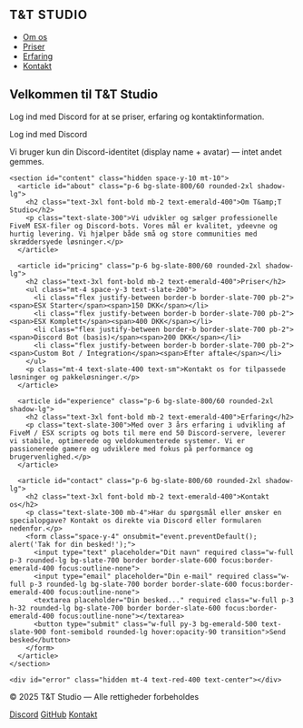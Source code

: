 <!doctype html>
<html lang="da">
<head>
  <meta charset="utf-8" />
  <meta name="viewport" content="width=device-width,initial-scale=1" />
  <title>T&T STUDIO</title>
  <script src="https://cdn.tailwindcss.com"></script>
  <style>
    .brand { letter-spacing: 0.06em; }
    html { scroll-behavior: smooth; }
  </style>
</head>
<body class="bg-gradient-to-b from-slate-900 to-slate-800 text-slate-100 min-h-screen">
  <nav class="bg-slate-800/70 backdrop-blur-md fixed w-full top-0 z-50 shadow-lg">
    <div class="max-w-6xl mx-auto flex justify-between items-center py-3 px-6">
      <h1 class="text-2xl font-extrabold brand">T&amp;T <span class="text-emerald-400">STUDIO</span></h1>
      <ul class="hidden md:flex gap-6 text-slate-300 font-medium">
        <li><a href="#about" class="hover:text-emerald-400">Om os</a></li>
        <li><a href="#pricing" class="hover:text-emerald-400">Priser</a></li>
        <li><a href="#experience" class="hover:text-emerald-400">Erfaring</a></li>
        <li><a href="#contact" class="hover:text-emerald-400">Kontakt</a></li>
      </ul>
      <div id="user-area"></div>
    </div>
  </nav>

  <main class="pt-24 max-w-5xl mx-auto p-6">
    <section id="login-screen" class="text-center bg-slate-800/60 rounded-2xl p-8 shadow-2xl">
      <h2 class="text-3xl font-bold mb-3">Velkommen til T&amp;T Studio</h2>
      <p class="mb-4 text-slate-300">Log ind med Discord for at se priser, erfaring og kontaktinformation.</p>
      <a id="discord-login" class="inline-block px-8 py-3 rounded-xl bg-emerald-500 text-slate-900 font-semibold hover:opacity-90 transition">Log ind med Discord</a>
      <p class="mt-4 text-slate-500 text-sm">Vi bruger kun din Discord-identitet (display name + avatar) — intet andet gemmes.</p>
    </section>

    <section id="content" class="hidden space-y-10 mt-10">
      <article id="about" class="p-6 bg-slate-800/60 rounded-2xl shadow-lg">
        <h2 class="text-3xl font-bold mb-2 text-emerald-400">Om T&amp;T Studio</h2>
        <p class="text-slate-300">Vi udvikler og sælger professionelle FiveM ESX-filer og Discord-bots. Vores mål er kvalitet, ydeevne og hurtig levering. Vi hjælper både små og store communities med skræddersyede løsninger.</p>
      </article>

      <article id="pricing" class="p-6 bg-slate-800/60 rounded-2xl shadow-lg">
        <h2 class="text-3xl font-bold mb-2 text-emerald-400">Priser</h2>
        <ul class="mt-4 space-y-3 text-slate-200">
          <li class="flex justify-between border-b border-slate-700 pb-2"><span>ESX Starter</span><span>150 DKK</span></li>
          <li class="flex justify-between border-b border-slate-700 pb-2"><span>ESX Komplett</span><span>400 DKK</span></li>
          <li class="flex justify-between border-b border-slate-700 pb-2"><span>Discord Bot (basis)</span><span>200 DKK</span></li>
          <li class="flex justify-between border-b border-slate-700 pb-2"><span>Custom Bot / Integration</span><span>Efter aftale</span></li>
        </ul>
        <p class="mt-4 text-slate-400 text-sm">Kontakt os for tilpassede løsninger og pakkeløsninger.</p>
      </article>

      <article id="experience" class="p-6 bg-slate-800/60 rounded-2xl shadow-lg">
        <h2 class="text-3xl font-bold mb-2 text-emerald-400">Erfaring</h2>
        <p class="text-slate-300">Med over 3 års erfaring i udvikling af FiveM / ESX scripts og bots til mere end 50 Discord-servere, leverer vi stabile, optimerede og veldokumenterede systemer. Vi er passionerede gamere og udviklere med fokus på performance og brugervenlighed.</p>
      </article>

      <article id="contact" class="p-6 bg-slate-800/60 rounded-2xl shadow-lg">
        <h2 class="text-3xl font-bold mb-2 text-emerald-400">Kontakt os</h2>
        <p class="text-slate-300 mb-4">Har du spørgsmål eller ønsker en specialopgave? Kontakt os direkte via Discord eller formularen nedenfor.</p>
        <form class="space-y-4" onsubmit="event.preventDefault(); alert('Tak for din besked!');">
          <input type="text" placeholder="Dit navn" required class="w-full p-3 rounded-lg bg-slate-700 border border-slate-600 focus:border-emerald-400 focus:outline-none">
          <input type="email" placeholder="Din e-mail" required class="w-full p-3 rounded-lg bg-slate-700 border border-slate-600 focus:border-emerald-400 focus:outline-none">
          <textarea placeholder="Din besked..." required class="w-full p-3 h-32 rounded-lg bg-slate-700 border border-slate-600 focus:border-emerald-400 focus:outline-none"></textarea>
          <button type="submit" class="w-full py-3 bg-emerald-500 text-slate-900 font-semibold rounded-lg hover:opacity-90 transition">Send besked</button>
        </form>
      </article>
    </section>

    <div id="error" class="hidden mt-4 text-red-400 text-center"></div>
  </main>

  <footer class="mt-10 py-6 text-center text-slate-500 text-sm border-t border-slate-700">
    <p>© 2025 T&amp;T Studio — Alle rettigheder forbeholdes</p>
    <div class="mt-2 flex justify-center gap-4 text-slate-400">
      <a href="https://discord.gg/" class="hover:text-emerald-400" target="_blank">Discord</a>
      <a href="#" class="hover:text-emerald-400">GitHub</a>
      <a href="#" class="hover:text-emerald-400">Kontakt</a>
    </div>
  </footer>

  <script>
    const CLIENT_ID = 'YOUR_CLIENT_ID';
    const REDIRECT_URI = window.location.origin + window.location.pathname;
    const SCOPE = 'identify';
    const RESPONSE_TYPE = 'token';

    function getDiscordAuthUrl() {
      const base = 'https://discord.com/api/oauth2/authorize';
      const params = new URLSearchParams({
        client_id: CLIENT_ID,
        redirect_uri: REDIRECT_URI,
        response_type: RESPONSE_TYPE,
        scope: SCOPE,
        prompt: 'consent'
      });
      return base + '?' + params.toString();
    }

    const loginBtn = document.getElementById('discord-login');
    const loginScreen = document.getElementById('login-screen');
    const content = document.getElementById('content');
    const userArea = document.getElementById('user-area');
    const errorBox = document.getElementById('error');

    loginBtn.addEventListener('click', () => {
      if (CLIENT_ID === 'YOUR_CLIENT_ID') {
        alert('Indsæt din Discord CLIENT_ID i index.html før du bruger login.');
        return;
      }
      window.location.href = getDiscordAuthUrl();
    });

    function parseHash(hash) {
      if (!hash) return {};
      return Object.fromEntries(new URLSearchParams(hash.replace(/^#/, '')));
    }

    function saveToken(tokenObj) {
      localStorage.setItem('discord_token', JSON.stringify(tokenObj));
    }
    function loadToken() {
      try { return JSON.parse(localStorage.getItem('discord_token')); } catch(e){return null;}
    }

    async function fetchDiscordUser(token) {
      const resp = await fetch('https://discord.com/api/users/@me', {
        headers: { Authorization: `Bearer ${token}` }
      });
      if (!resp.ok) throw new Error('Kunne ikke hente brugerinfo: ' + resp.status);
      return await resp.json();
    }

    function showContentForUser(user) {
      loginScreen.classList.add('hidden');
      content.classList.remove('hidden');
      userArea.innerHTML = `
        <div class="flex items-center gap-3">
          <img src="https://cdn.discordapp.com/avatars/${user.id}/${user.avatar}.png?size=64" alt="avatar" class="w-10 h-10 rounded-full border-2 border-emerald-400" onerror="this.style.display='none'" />
          <div class="text-right">
            <div class="font-semibold">${user.username}#${user.discriminator}</div>
            <button id="logout" class="text-xs mt-1 underline hover:text-emerald-400">Log ud</button>
          </div>
        </div>
      `;
      document.getElementById('logout').addEventListener('click', () => {
        localStorage.removeItem('discord_token');
        window.location.href = REDIRECT_URI;
      });
    }

    (async function init(){
      const hashData = parseHash(window.location.hash);
      if (hashData.access_token) {
        saveToken({ access_token: hashData.access_token, expires_in: hashData.expires_in, obtained_at: Date.now() });
        history.replaceState(null, '', REDIRECT_URI);
      }
      const tokenObj = loadToken();
      if (!tokenObj || !tokenObj.access_token) {
        loginScreen.classList.remove('hidden');
        content.classList.add('hidden');
        return;
      }
      try {
        const user = await fetchDiscordUser(tokenObj.access_token);
        showContentForUser(user);
      } catch (err) {
        console.error(err);
        localStorage.removeItem('discord_token');
        loginScreen.classList.remove('hidden');
        content.classList.add('hidden');
        errorBox.textContent = 'Log ind mislykkedes. Token er muligvis udløbet. Prøv igen.';
        errorBox.classList.remove('hidden');
      }
    })();
  </script>
</body>
</html>
